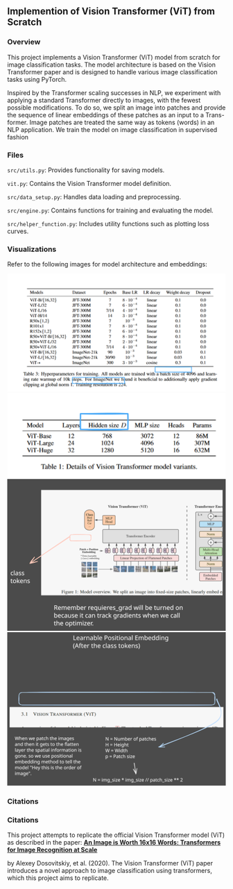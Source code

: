 ## Implemention of  Vision Transformer (ViT) from Scratch

### Overview

This project implements a Vision Transformer (ViT) model from scratch for image classification tasks. The model architecture is based on the Vision Transformer paper and is designed to handle various image classification tasks using PyTorch.

Inspired by the Transformer scaling successes in NLP, we experiment with applying a standard
Transformer directly to images, with the fewest possible modifications. To do so, we split an image
into patches and provide the sequence of linear embeddings of these patches as an input to a Trans-
former. Image patches are treated the same way as tokens (words) in an NLP application. We train
the model on image classification in supervised fashion

### Files
 
`src/utils.py`: Provides functionality for saving models.

`vit.py`: Contains the Vision Transformer model definition.

`src/data_setup.py`: Handles data loading and preprocessing.

`src/engine.py`: Contains functions for training and evaluating the model.

`src/helper_function.py`: Includes utility functions such as plotting loss curves.


### Visualizations

Refer to the following images for model architecture and embeddings:

<img src="docs/img_size.svg" alt="Image Size" width="600"/>

<img src="docs/d_model.svg" alt="Model Architecture" width="600"/>

<img src="docs/class_tokens.svg" alt="Class Tokens" width="600"/>

<img src="docs/pos_embedding.svg" alt="Positional Embedding" width="600"/>

### Citations 

### Citations

This project attempts to replicate the official Vision Transformer model (ViT) as described in the paper:
**[An Image is Worth 16x16 Words: Transformers for Image Recognition at Scale](https://arxiv.org/pdf/2010.11929)**

by Alexey Dosovitskiy, et al. (2020). The Vision Transformer (ViT) paper introduces a novel approach to image classification using transformers, which this project aims to replicate.


